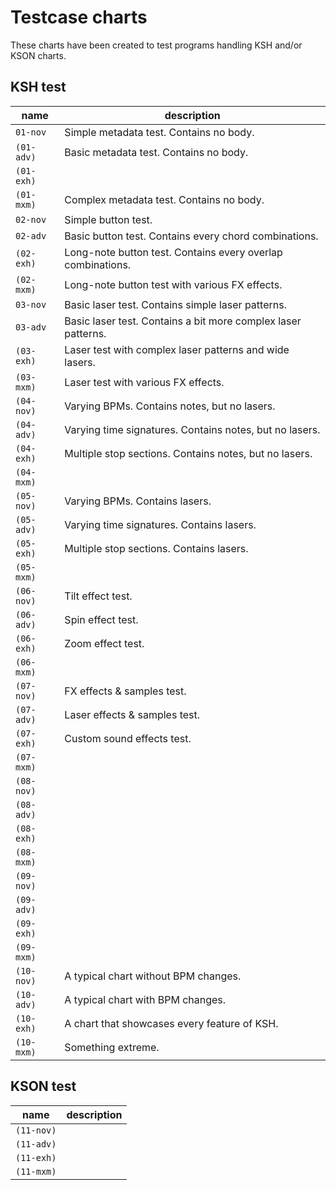 # Testcase charts

These charts have been created to test programs handling KSH and/or KSON charts.

## KSH test

| name | description |
|------|-------------|
| `01-nov` | Simple metadata test. Contains no body. |
| `(01-adv)` | Basic metadata test. Contains no body. |
| `(01-exh)` | |
| `(01-mxm)` | Complex metadata test. Contains no body. |
| `02-nov` | Simple button test. |
| `02-adv` | Basic button test. Contains every chord combinations. |
| `(02-exh)` | Long-note button test. Contains every overlap combinations. |
| `(02-mxm)` | Long-note button test with various FX effects. |
| `03-nov` | Basic laser test. Contains simple laser patterns. |
| `03-adv` | Basic laser test. Contains a bit more complex laser patterns. |
| `(03-exh)` | Laser test with complex laser patterns and wide lasers. |
| `(03-mxm)` | Laser test with various FX effects. |
| `(04-nov)` | Varying BPMs. Contains notes, but no lasers. |
| `(04-adv)` | Varying time signatures. Contains notes, but no lasers. |
| `(04-exh)` | Multiple stop sections. Contains notes, but no lasers. |
| `(04-mxm)` |  |
| `(05-nov)` | Varying BPMs. Contains lasers. |
| `(05-adv)` | Varying time signatures. Contains lasers. |
| `(05-exh)` | Multiple stop sections. Contains lasers. |
| `(05-mxm)` |  |
| `(06-nov)` | Tilt effect test. |
| `(06-adv)` | Spin effect test. |
| `(06-exh)` | Zoom effect test. |
| `(06-mxm)` |  |
| `(07-nov)` | FX effects & samples test. |
| `(07-adv)` | Laser effects & samples test. |
| `(07-exh)` | Custom sound effects test. |
| `(07-mxm)` |  |
| `(08-nov)` |  |
| `(08-adv)` |  |
| `(08-exh)` |  |
| `(08-mxm)` |  |
| `(09-nov)` |  |
| `(09-adv)` |  |
| `(09-exh)` |  |
| `(09-mxm)` |  |
| `(10-nov)` | A typical chart without BPM changes. |
| `(10-adv)` | A typical chart with BPM changes. |
| `(10-exh)` | A chart that showcases every feature of KSH. |
| `(10-mxm)` | Something extreme. |

## KSON test

| name | description |
|------|-------------|
| `(11-nov)` |  |
| `(11-adv)` |  |
| `(11-exh)` |  |
| `(11-mxm)` |  |